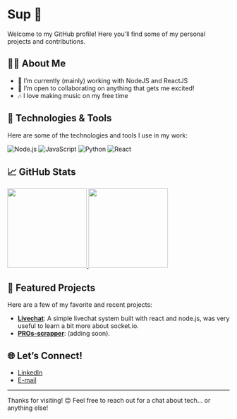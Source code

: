 # Sup 👋

Welcome to my GitHub profile! Here you'll find some of my personal projects and contributions.

## 👨‍💻 About Me

- 🌱 I’m currently (mainly) working with NodeJS and ReactJS
- 👯 I’m open to collaborating on anything that gets me excited!
- 🎶 I love making music on my free time 

## 🔧 Technologies & Tools

Here are some of the technologies and tools I use in my work:

![Node.js](https://img.shields.io/badge/-Node.js-339933?style=flat&logo=node.js&logoColor=white)
![JavaScript](https://img.shields.io/badge/-JavaScript-F7DF1E?style=flat&logo=javascript&logoColor=black)
![Python](https://img.shields.io/badge/-Python-3776AB?style=flat&logo=python&logoColor=white)
![React](https://img.shields.io/badge/-React-61DAFB?style=flat&logo=react&logoColor=black)

<!-- Add other relevant technologies and tools -->

## 📈 GitHub Stats

  <a href="https://github.com/RogerBambinetti">
    <img height="180em" src="https://github-readme-stats.vercel.app/api?username=RogerBambinetti&show_icons=true&theme=dracula&include_all_commits=true&count_private=true"/>
    <img height="180em" src="https://github-readme-stats.vercel.app/api/top-langs/?username=RogerBambinetti&layout=compact&langs_count=7&theme=dracula"/>
  </a>

## 🚀 Featured Projects

Here are a few of my favorite and recent projects:

- [**Livechat**](https://github.com/RogerBambinetti/live-chat-nodejs-reactjs): A simple livechat system built with react and node.js, was very useful to learn a bit more about socket.io.
- [**PROs-scrapper**](project_link): (adding soon).

## 🌐 Let’s Connect!

- [LinkedIn](https://www.linkedin.com/in/rogerbambinetti)  
- [E-mail](https://your_portfolio.com)  

---

Thanks for visiting! 😊 Feel free to reach out for a chat about tech... or anything else!
